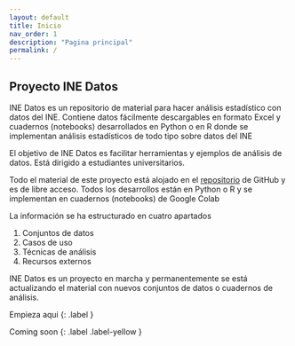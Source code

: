 ```yaml
---
layout: default
title: Inicio
nav_order: 1
description: "Pagina principal"
permalink: /
---
```


## Proyecto INE Datos



INE Datos es un repositorio de material para hacer análisis estadístico con datos del INE. Contiene datos fácilmente descargables en formato Excel y cuadernos (notebooks) desarrollados en Python o en R donde se implementan análisis estadísticos de todo tipo sobre datos del INE

El objetivo de INE Datos es facilitar herramientas y ejemplos de análisis de datos. Está dirigido a estudiantes universitarios. 

Todo el material de este proyecto está alojado en el [repositorio](https://github.com/JuanCervigon/JuanCervigon.github.io) de GitHub y es de libre acceso. Todos los desarrollos están en Python o R y se implementan en cuadernos (notebooks) de Google Colab 

La información se ha estructurado en cuatro apartados 

1. Conjuntos de datos
2. Casos de uso
3. Técnicas de análisis
4. Recursos externos


INE Datos es un proyecto en marcha y permanentemente se está actualizando el material con nuevos conjuntos de datos o cuadernos de análisis. 

Empieza aqui
{: .label }

Coming soon
{: .label .label-yellow }


